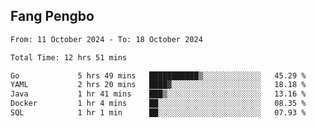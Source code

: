 ## Fang Pengbo

<!--START_SECTION:waka-->

```txt
From: 11 October 2024 - To: 18 October 2024

Total Time: 12 hrs 51 mins

Go             5 hrs 49 mins   ███████████▒░░░░░░░░░░░░░   45.29 %
YAML           2 hrs 20 mins   ████▓░░░░░░░░░░░░░░░░░░░░   18.18 %
Java           1 hr 41 mins    ███▒░░░░░░░░░░░░░░░░░░░░░   13.16 %
Docker         1 hr 4 mins     ██░░░░░░░░░░░░░░░░░░░░░░░   08.35 %
SQL            1 hr 1 min      ██░░░░░░░░░░░░░░░░░░░░░░░   07.93 %
```

<!--END_SECTION:waka-->